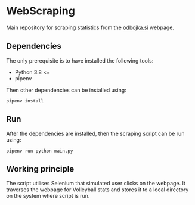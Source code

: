 # WebScraping

Main repository for scraping statistics from the [odbojka.si](https://ozs-web.dataproject.com/MainHome.aspx) webpage.

## Dependencies

The only prerequisite is to have installed the following tools:
- Python 3.8 <=
- pipenv

Then other dependencies can be installed using:

    pipenv install
   
## Run

After the dependencies are installed, then the scraping script can be run using:

    pipenv run python main.py
    
## Working principle

The script utilises Selenium that simulated user clicks on the webpage. It traverses the webpage for Volleyball stats and stores it to a local directory on the system where script is run. 
